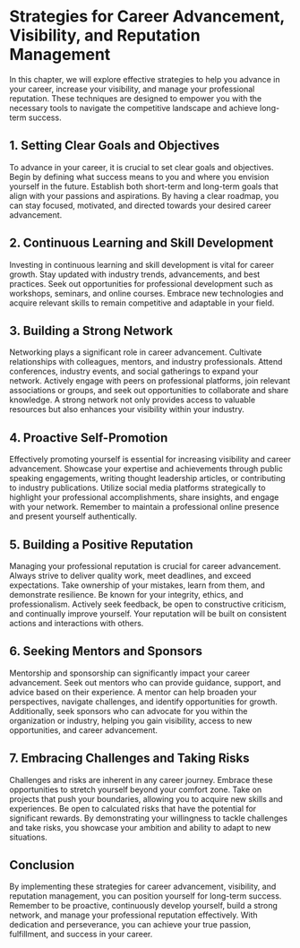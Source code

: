# Strategies for Career Advancement, Visibility, and Reputation Management

In this chapter, we will explore effective strategies to help you advance in your career, increase your visibility, and manage your professional reputation. These techniques are designed to empower you with the necessary tools to navigate the competitive landscape and achieve long-term success.

## 1\. Setting Clear Goals and Objectives

To advance in your career, it is crucial to set clear goals and objectives. Begin by defining what success means to you and where you envision yourself in the future. Establish both short-term and long-term goals that align with your passions and aspirations. By having a clear roadmap, you can stay focused, motivated, and directed towards your desired career advancement.

## 2\. Continuous Learning and Skill Development

Investing in continuous learning and skill development is vital for career growth. Stay updated with industry trends, advancements, and best practices. Seek out opportunities for professional development such as workshops, seminars, and online courses. Embrace new technologies and acquire relevant skills to remain competitive and adaptable in your field.

## 3\. Building a Strong Network

Networking plays a significant role in career advancement. Cultivate relationships with colleagues, mentors, and industry professionals. Attend conferences, industry events, and social gatherings to expand your network. Actively engage with peers on professional platforms, join relevant associations or groups, and seek out opportunities to collaborate and share knowledge. A strong network not only provides access to valuable resources but also enhances your visibility within your industry.

## 4\. Proactive Self-Promotion

Effectively promoting yourself is essential for increasing visibility and career advancement. Showcase your expertise and achievements through public speaking engagements, writing thought leadership articles, or contributing to industry publications. Utilize social media platforms strategically to highlight your professional accomplishments, share insights, and engage with your network. Remember to maintain a professional online presence and present yourself authentically.

## 5\. Building a Positive Reputation

Managing your professional reputation is crucial for career advancement. Always strive to deliver quality work, meet deadlines, and exceed expectations. Take ownership of your mistakes, learn from them, and demonstrate resilience. Be known for your integrity, ethics, and professionalism. Actively seek feedback, be open to constructive criticism, and continually improve yourself. Your reputation will be built on consistent actions and interactions with others.

## 6\. Seeking Mentors and Sponsors

Mentorship and sponsorship can significantly impact your career advancement. Seek out mentors who can provide guidance, support, and advice based on their experience. A mentor can help broaden your perspectives, navigate challenges, and identify opportunities for growth. Additionally, seek sponsors who can advocate for you within the organization or industry, helping you gain visibility, access to new opportunities, and career advancement.

## 7\. Embracing Challenges and Taking Risks

Challenges and risks are inherent in any career journey. Embrace these opportunities to stretch yourself beyond your comfort zone. Take on projects that push your boundaries, allowing you to acquire new skills and experiences. Be open to calculated risks that have the potential for significant rewards. By demonstrating your willingness to tackle challenges and take risks, you showcase your ambition and ability to adapt to new situations.

## Conclusion

By implementing these strategies for career advancement, visibility, and reputation management, you can position yourself for long-term success. Remember to be proactive, continuously develop yourself, build a strong network, and manage your professional reputation effectively. With dedication and perseverance, you can achieve your true passion, fulfillment, and success in your career.
